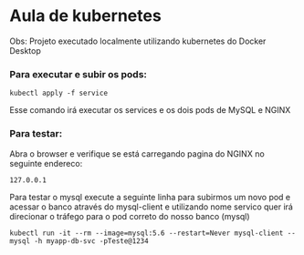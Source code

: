 
# Aula de kubernetes

Obs: Projeto executado localmente utilizando kubernetes do Docker Desktop

### Para executar e subir os pods:
``` kubectl apply -f service  ```

Esse comando irá executar os services e os dois pods de MySQL e NGINX

### Para testar: 

Abra o browser e verifique se está carregando pagina do NGINX no seguinte endereco:

``` 127.0.0.1 ```

Para testar o mysql execute a seguinte linha para subirmos um novo pod e acessar o banco através do mysql-client e utilizando nome servico quer irá direcionar o tráfego para o pod correto do nosso banco (mysql)

``` kubectl run -it --rm --image=mysql:5.6 --restart=Never mysql-client -- mysql -h myapp-db-svc -pTeste@1234 ```
